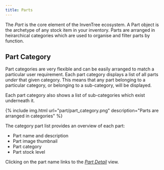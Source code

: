 ```yaml
---
title: Parts
---
```


The *Part* is the core element of the InvenTree ecosystem. A Part object is the archetype of any stock item in your inventory. Parts are arranged in heirarchical categories which are used to organise and filter parts by function.

## Part Category 

Part categories are very flexible and can be easily arranged to match a particular user requirement. Each part category displays a list of all parts *under* that given category. This means that any part belonging to a particular category, or belonging to a sub-category, will be displayed.

Each part category also shows a list of sub-categories which exist underneath it.

{% include img.html url="part/part_category.png" description="Parts are arranged in categories" %}

The category part list provides an overview of each part:

* Part name and description
* Part image thumbnail
* Part category
* Part stock level

Clicking on the part name links to the [*Part Detail*](/part_detail.html) view.

